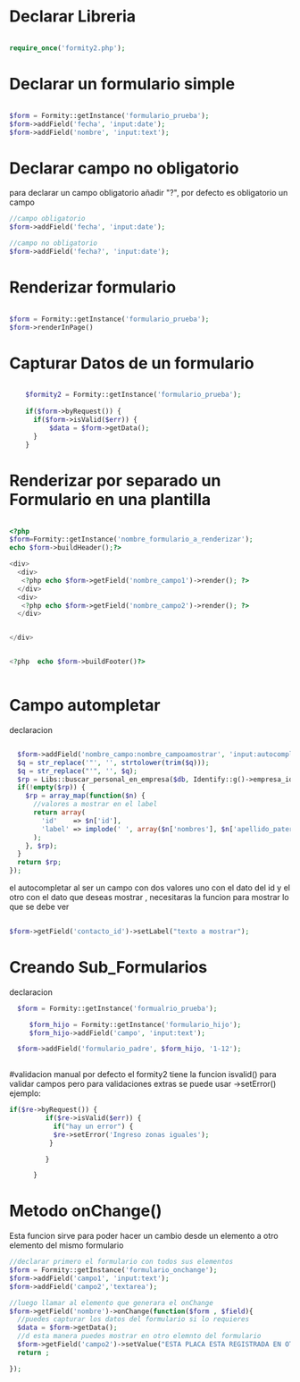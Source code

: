 # Declarar Libreria

```php

require_once('formity2.php');

```
# Declarar un formulario simple


```php

$form = Formity::getInstance('formulario_prueba');
$form->addField('fecha', 'input:date');
$form->addField('nombre', 'input:text');

```
# Declarar campo no obligatorio

para declarar un campo obligatorio añadir "?",
por defecto es obligatorio un campo


```php
//campo obligatorio
$form->addField('fecha', 'input:date');

//campo no obligatorio
$form->addField('fecha?', 'input:date');

```




# Renderizar formulario

```php

$form = Formity::getInstance('formulario_prueba');
$form->renderInPage()


```

# Capturar Datos de un formulario

```php

    $formity2 = Formity::getInstance('formulario_prueba');
    
    if($form->byRequest()) {
      if($form->isValid($err)) {
          $data = $form->getData();
      }
    }

```

# Renderizar por separado un Formulario en una plantilla

```php 

<?php
$form=Formity::getInstance('nombre_formulario_a_renderizar');
echo $form->buildHeader();?>

<div>
  <div>
   <?php echo $form->getField('nombre_campo1')->render(); ?> 
  </div>
  <div>
   <?php echo $form->getField('nombre_campo2')->render(); ?> 
  </div>


</div>


<?php  echo $form->buildFooter()?>



```

# Campo autompletar
  declaracion
```php

  $form->addField('nombre_campo:nombre_campoamostrar', 'input:autocomplete')->setSize(6)->setOptions(function($form, $field, $q) use($db) {
  $q = str_replace('"', '', strtolower(trim($q)));
  $q = str_replace("'", '', $q);
  $rp = Libs::buscar_personal_en_empresa($db, Identify::g()->empresa_id, $q); //esta funcion debes cambiar segun lo que necesites
  if(!empty($rp)) {
    $rp = array_map(function($n) {
      //valores a mostrar en el label
      return array(
        'id'    => $n['id'],
        'label' => implode(' ', array($n['nombres'], $n['apellido_paterno'], $n['apellido_materno'])),
      );
    }, $rp);
  }
  return $rp;
});


```
el autocompletar al ser un campo con dos valores uno con el dato del id y el otro con el dato
que deseas mostrar , necesitaras la funcion para mostrar lo que se debe ver
```php
 
$form->getField('contacto_id')->setLabel("texto a mostrar");


```

#  Creando Sub_Formularios
declaracion
```php
  $form = Formity::getInstance('formualrio_prueba');

     $form_hijo = Formity::getInstance('formulario_hijo');
     $form_hijo->addField('campo', 'input:text');

  $form->addField('formulario_padre', $form_hijo, '1-12');
  
```

#validacion manual 
por defecto el formity2 tiene  la funcion isvalid() 
para validar campos pero para validaciones extras
se puede usar ->setError()
ejemplo:
```php
if($re->byRequest()) {
         if($re->isValid($err)) {
           if("hay un error") {
           $re->setError('Ingreso zonas iguales');
          }

         }

      } 

```


# Metodo onChange()
Esta funcion sirve para poder hacer un cambio desde un elemento a otro  elemento
del mismo formulario 
```php
//declarar primero el formulario con todos sus elementos
$form = Formity::getInstance('formulario_onchange');
$form->addField('campo1', 'input:text');
$form->addField('campo2','textarea');

//luego llamar al elemento que generara el onChange
$form->getField('nombre')->onChange(function($form , $field){
  //puedes capturar los datos del formulario si lo requieres
  $data = $form->getData();
  //d esta manera puedes mostrar en otro elemnto del formulario
  $form->getField('campo2')->setValue("ESTA PLACA ESTA REGISTRADA EN OTRA EMPRESA");
  return ;

});


```



